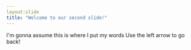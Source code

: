 ```yaml
---
layout:slide
title: "Welcome to our second slide!"
---
```

I'm gonna assume this is where I put my words
Use the left arrow to go back!
